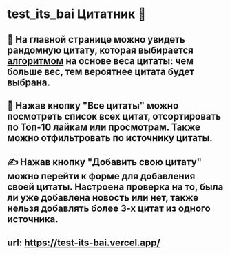 # test_its_bai  Цитатник 💟 

## 💌 На главной странице можно увидеть рандомную цитату, которая выбирается [алгоритмом](https://www.keithschwarz.com/darts-dice-coins/) на основе веса цитаты: чем больше вес, тем вероятнее цитата будет выбрана.

## 💅 Нажав кнопку "Все цитаты" можно посмотреть список всех цитат, отсортировать по Топ-10 лайкам или просмотрам. Также можно отфильтровать по источнику цитаты.
 
## ✍ Нажав кнопку "Добавить свою цитату" можно перейти к форме для добавления своей цитаты. Настроена проверка на то, была ли уже добавлена новость или нет, также нельзя добавлять более 3-х цитат из одного источника.
  
## url: https://test-its-bai.vercel.app/

